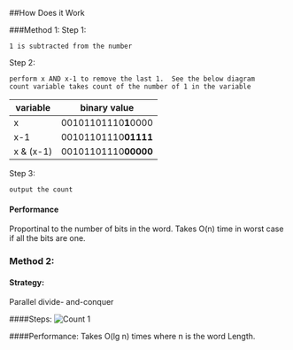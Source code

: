 ##How Does it Work

###Method 1:
Step 1:
```
1 is subtracted from the number
```

Step 2:
```
perform x AND x-1 to remove the last 1.  See the below diagram
count variable takes count of the number of 1 in the variable
```
|variable| binary value|
|-------|------|
|x| 00101101110**1**0000|
|x-1| 00101101110**01111**|
|x & (x-1)|00101101110**00000**|

Step 3:
```
output the count 
```
#### Performance
Proportinal to the number of bits in the word. Takes O(n) time in worst case if all the bits are one.

### Method 2:
#### Strategy:      
Parallel divide- and-conquer

####Steps:
![Count 1](https://cloud.githubusercontent.com/assets/3127498/5535327/2e42078c-8a4a-11e4-8d44-c73668eb3899.png)

####Performance:
Takes O(lg n) times where n is the word Length.
